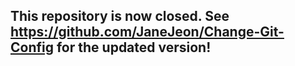 ## This repository is now closed. See https://github.com/JaneJeon/Change-Git-Config for the updated version!
